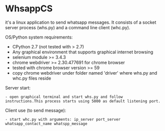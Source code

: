 # WhsappCS

it's a linux application to send whatsapp messages. 
It consists of a socket server process (whs.py) and a command line client (whc.py).

OS/Python system requirements:

- CPython 2.7 (not tested with > 2.7)
- Any graphical environment that supports graphical internet browsing 
- selenium module >= 3.4.3
- chrome webdriver >= 2.30.477691 for chrome browser
- tested with chrome browser version >= 59
- copy chrome webdriver under folder named 'driver' where whs.py and whc.py files reside


Server start:

	- open graphical terminal and start whs.py and follow instructions.This process starts using 5000 as default listening port. 

Client use (to send message):

	- start whc.py with arguments: ip_server port_server whatsapp_contact_name whatspp_message
